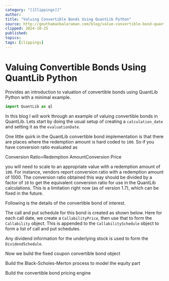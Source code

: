 ```yaml
---
category: "[[Clippings]]"
author: 
title: "Valuing Convertible Bonds Using QuantLib Python"
source: http://gouthamanbalaraman.com/blog/value-convertible-bond-quantlib-python.html
clipped: 2024-10-25
published: 
topics: 
tags: [clippings]
---
```

# Valuing Convertible Bonds Using QuantLib Python

Provides an introduction to valuation of convertible bonds using QuantLib Python with a minimal example.
```python
import QuantLib as ql
```
In this blog I will work through an example of valuing convertible bonds in QuantLib. Lets start by doing the usual setup of creating a `calculation_date` and setting it as the `evaluationDate`.

One little quirk in the QuantLib convertible bond implementation is that there are places where the redemption amount is hard coded to `100`. So if you have conversion ratio evaluated as

Conversion Ratio\=Redemption AmountConversion Price

you will need to scale to an appropriate value with a redemption amount of `100`. For instance, vendors report conversion ratio with a redemption amount of 1000. The conversion ratio obtained this way should be divided by a factor of `10` to get the equivalent conversion ratio for use in the QuantLib calculations. This is a limitation right now (as of version 1.7), which can be fixed in the future.

Following is the details of the convertible bond of interest.

The call and put schedule for this bond is created as shown below. Here for each call date, we create a `CallabilityPrice`, then use that to form the `Callability` object. This is appended to the `CallabilitySchedule` object to form a list of call and put schedules.

Any dividend information for the underlying stock is used to form the `DividendSchedule`.

Now we bulid the fixed coupon convertible bond object

Build the Black-Scholes-Merton process to model the equity part

Build the convertible bond pricing engine